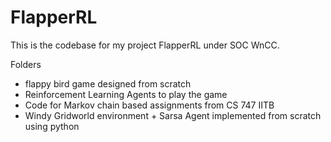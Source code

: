 # FlapperRL
This is the codebase for my project FlapperRL under SOC WnCC. 

Folders
- flappy bird game designed from scratch
- Reinforcement Learning Agents to play the game
- Code for Markov chain based assignments from CS 747 IITB
- Windy Gridworld environment + Sarsa Agent implemented from scratch using python
